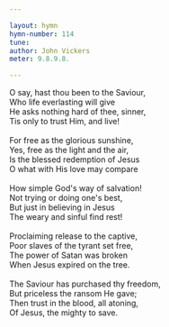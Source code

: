 ```yaml
---

layout: hymn
hymn-number: 114
tune: 
author: John Vickers
meter: 9.8.9.8.

---
```

O say, hast thou been to the Saviour,<br>Who life everlasting will give<br>He asks nothing hard of thee, sinner,<br>Tis only to trust Him, and live!<br><br>For free as the glorious sunshine,<br>Yes, free as the light and the air,<br>Is the blessed redemption of Jesus<br>O what with His love may compare<br><br>How simple God's way of salvation!<br>Not trying or doing one's best,<br>But just in believing in Jesus<br>The weary and sinful find rest!<br><br>Proclaiming release to the captive,<br>Poor slaves of the tyrant set free,<br>The power of Satan was broken<br>When Jesus expired on the tree.<br><br>The Saviour has purchased thy freedom,<br>But priceless the ransom He gave;<br>Then trust in the blood, all atoning,<br>Of Jesus, the mighty to save.<br><br><br>
